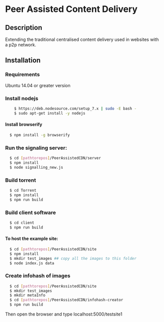 # Peer Assisted Content Delivery

## Description

Extending the traditional centralised content delivery used in websites with a p2p network.


## Installation


### Requirements

Ubuntu 14.04 or greater version 

### Install nodejs 

```sh
    $ https://deb.nodesource.com/setup_7.x | sudo -E bash -
    $ sudo apt-get install -y nodejs
  ```
#### Install browserify

```sh
  $ npm install -g browserify
```
  
### Run the signaling server:

```sh
  $ cd [pathtorepos]/PeerAssistedCDN/server
  $ npm install 
  $ node signalling_new.js
```

### Build torrent

```sh
  $ cd Torrent
  $ npm install
  $ npm run build
```

### Build client software

```sh
  $ cd client
  $ npm run build

```
#### To host the example site:

```sh
  $ cd [pathtorepos]/PeerAssistedCDN/site
  $ npm install 
  $ mkdir test_images ## copy all the images to this folder
  $ node index.js data
```

### Create infohash of images 

``` sh
  $ cd [pathtorepos]/PeerAssistedCDN/site
  $ mkdir test_images
  $ mkdir metaInfo
  $ cd [pathtorepos]/PeerAssistedCDN/infohash-creator
  $ npm run build
```

Then open the browser and type localhost:5000/testsite1
